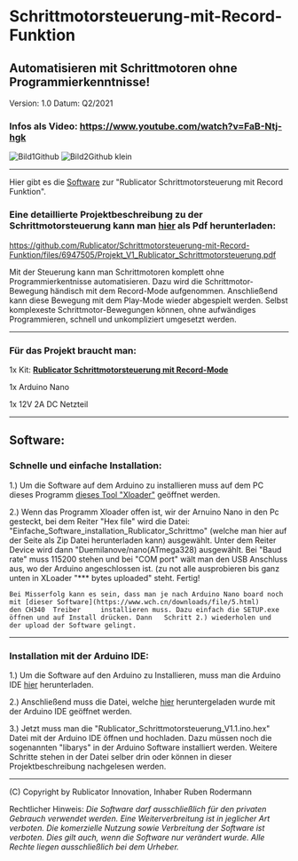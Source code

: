 # Schrittmotorsteuerung-mit-Record-Funktion

## Automatisieren mit Schrittmotoren ohne Programmierkenntnisse!

Version: 1.0 
Datum: Q2/2021

### Infos als Video: https://www.youtube.com/watch?v=FaB-Ntj-hgk

![Bild1Github](https://user-images.githubusercontent.com/88074525/128541693-08dbbe73-fd18-4f83-a0e8-5ca66fbf0264.png)
![Bild2Github klein](https://user-images.githubusercontent.com/88074525/128542330-0e08cf18-ec22-4a1b-a347-cdd9624a0e67.png)
***

Hier gibt es die [Software](https://github.com/Rublicator/Schrittmotorsteuerung-mit-Record-Funktion/archive/refs/heads/main.zip) zur "Rublicator Schrittmotorsteuerung mit Record Funktion".

### Eine detaillierte Projektbeschreibung zu der Schrittmotorsteuerung kann man [**hier**](https://github.com/Rublicator/Schrittmotorsteuerung-mit-Record-Funktion/files/6947505/Projekt_V1_Rublicator_Schrittmotorsteuerung.pdf) als Pdf herunterladen:
https://github.com/Rublicator/Schrittmotorsteuerung-mit-Record-Funktion/files/6947505/Projekt_V1_Rublicator_Schrittmotorsteuerung.pdf

Mit der Steuerung kann man Schrittmotoren komplett ohne Programmierkentnisse automatisieren.
Dazu wird die Schrittmotor-Bewegung händisch mit dem Record-Mode aufgenommen. Anschließend kann diese Bewegung mit dem Play-Mode wieder abgespielt werden. Selbst komplexeste Schrittmotor-Bewegungen können, ohne aufwändiges Programmieren, schnell und unkompliziert umgesetzt werden.

***
### Für das Projekt braucht man:
1x Kit: [**Rublicator Schrittmotorsteuerung mit Record-Mode**](https://getmakerstuff.de/Kit-Rublicator-Schrittmotorsteuerung-mit-Record-Mode/a76983472_u16002/)

1x Arduino Nano

1x 12V 2A DC Netzteil

***
## Software:

### Schnelle und einfache Installation:

1.) Um die Software auf dem Arduino zu installieren muss
    auf dem PC dieses Programm [dieses Tool "Xloader"](https://www.hobbytronics.co.uk/download/XLoader.zip) geöffnet werden.

2.) Wenn das Programm Xloader offen ist, wir der Arnuino Nano in den Pc gesteckt, bei dem Reiter "Hex file"
    wird die Datei: "Einfache_Software_installation_Rublicator_Schrittmo" (welche man hier auf der Seite als 
    Zip Datei herunterladen kann) ausgewählt. Unter dem Reiter Device wird dann "Duemilanove/nano(ATmega328) 
    ausgewählt. Bei "Baud rate" muss 115200 stehen und bei "COM port" wält man den USB Anschluss aus, wo der
    Arduino angeschlossen ist. (zu not alle ausprobieren bis ganz unten in XLoader "*** bytes uploaded" steht.
    Fertig! 
    
    Bei Misserfolg kann es sein, dass man je nach Arduino Nano board noch mit [dieser Software](https://www.wch.cn/downloads/file/5.html)
    den CH340  Treiber     installieren muss. Dazu einfach die SETUP.exe öffnen und auf Install drücken. Dann   Schritt 2.) wiederholen und
    der upload der Software gelingt.
    
    
***

### Installation mit der Arduino IDE:

1.) Um die Software auf den Arduino zu Installieren, muss
man die Arduino IDE [hier](https://www.arduino.cc/en/software) herunterladen.

2.) Anschließend muss die Datei, welche [hier](https://github.com/Rublicator/Schrittmotorsteuerung-mit-Record-Funktion/archive/refs/heads/main.zip) heruntergeladen wurde mit der Arduino IDE geöffnet werden.

3.) Jetzt muss man die "Rublicator_Schrittmotorsteuerung_V1.1.ino.hex" Datei mit der Arduino IDE öffnen und hochladen.
    Dazu müssen noch die sogenannten "libarys" in der Arduino Software installiert werden.
    Weitere Schritte stehen in der Datei selber drin oder können in dieser Projektbeschreibung nachgelesen werden. 



***
(C) Copyright by Rublicator Innovation, Inhaber Ruben Rodermann

Rechtlicher Hinweis: 
*Die Software darf ausschließlich für den privaten Gebrauch verwendet werden. 
Eine Weiterverbreitung ist in jeglicher Art verboten. Die komerzielle Nutzung 
sowie Verbreitung der Software ist verboten. Dies gilt auch, wenn die Software 
nur verändert wurde. Alle Rechte liegen ausschließlich bei dem Urheber.*

